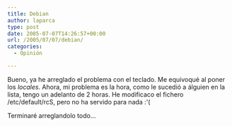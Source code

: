 ```yaml
---
title: Debian
author: laparca
type: post
date: 2005-07-07T14:26:57+00:00
url: /2005/07/07/debian/
categories:
  - Opinión

---
```

Bueno, ya he arreglado el problema con el teclado. Me equivoqué al poner los _locales_. Ahora, mi problema es la hora, como le sucedió a álguien en la lista, tengo un adelanto de 2 horas. He modificaco el fichero /etc/default/rcS, pero no ha servido para nada :'(

Terminaré arreglandolo todo&#8230;